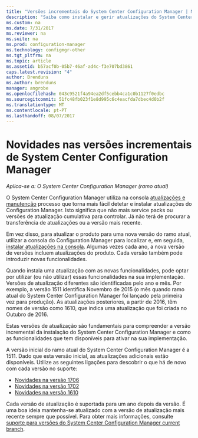 ```yaml
---
title: "Versões incrementais do System Center Configuration Manager | Microsoft Docs"
description: "Saiba como instalar e gerir atualizações do System Center Configuration Manager."
ms.custom: na
ms.date: 7/31/2017
ms.reviewer: na
ms.suite: na
ms.prod: configuration-manager
ms.technology: configmgr-other
ms.tgt_pltfrm: na
ms.topic: article
ms.assetid: b57acf0b-05b7-46af-ad4c-f3e707bd3861
caps.latest.revision: "4"
author: Brenduns
ms.author: brenduns
manager: angrobe
ms.openlocfilehash: 043c9521f4a94ea2df5cebb4ca1c0b1127f0edbc
ms.sourcegitcommit: 51fc48fb023f1e8d995c6c4eacfda7dbec4d0b2f
ms.translationtype: MT
ms.contentlocale: pt-PT
ms.lasthandoff: 08/07/2017
---
```

# <a name="whats-new-in-system-center-configuration-manager-incremental-versions"></a>Novidades nas versões incrementais de System Center Configuration Manager

*Aplica-se a: O System Center Configuration Manager (ramo atual)*




 O System Center Configuration Manager utiliza na consola [atualizações e manutenção](/sccm/core/servers/manage/updates) processo que torna mais fácil detetar e instalar atualizações do Configuration Manager. Isto significa que não mais service packs ou versões de atualização cumulativa para controlar. Já não terá de procurar a transferência de atualizações ou a versão mais recente.

 Em vez disso, para atualizar o produto para uma nova versão do ramo atual, utilizar a consola do Configuration Manager para localizar e, em seguida, [instalar atualizações na consola](../../../core/servers/manage/install-in-console-updates.md). Algumas vezes cada ano, a nova versão de versões incluem atualizações do produto. Cada versão também pode introduzir novas funcionalidades.  

 Quando instala uma atualização com as novas funcionalidades, pode optar por utilizar (ou não utilizar) essas funcionalidades na sua implementação. Versões de atualização diferentes são identificadas pelo ano e mês. Por exemplo, a versão 1511 identifica Novembro de 2015 (o mês quando ramo atual do System Center Configuration Manager foi lançado pela primeira vez para produção). As atualizações posteriores, a partir de 2016, têm nomes de versão como 1610, que indica uma atualização que foi criada no Outubro de 2016.

 Estas versões de atualização são fundamentais para compreender a versão incremental da instalação do System Center Configuration Manager e como as funcionalidades que tem disponíveis para ativar na sua implementação.

 A versão inicial do ramo atual do System Center Configuration Manager é a 1511. Dado que esta versão inicial, as atualizações adicionais estão disponíveis. Utilize as seguintes ligações para descobrir o que há de novo com cada versão no suporte:
  - [Novidades na versão 1706](../../../core/plan-design/changes/whats-new-in-version-1706.md)  
  - [Novidades na versão 1702](../../../core/plan-design/changes/whats-new-in-version-1702.md)
  - [Novidades na versão 1610](../../../core/plan-design/changes/whats-new-in-version-1610.md)


 Cada versão de atualização é suportada para um ano depois da versão. É uma boa ideia mantenha-se atualizado com a versão de atualização mais recente sempre que possível. Para obter mais informações, consulte [suporte para versões do System Center Configuration Manager current branch](../../../core/servers/manage/current-branch-versions-supported.md).  
